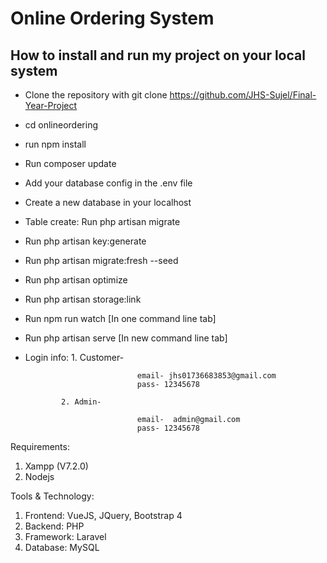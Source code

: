# Online Ordering System

## How to install and run my project on your local system

- Clone the repository with git clone https://github.com/JHS-Sujel/Final-Year-Project
- cd onlineordering 
- run npm install
- Run composer update 
- Add your database config in the .env file
- Create a new database in your localhost 
- Table create: Run php artisan migrate
- Run php artisan key:generate
- Run php artisan migrate:fresh --seed
- Run php artisan optimize
- Run php artisan storage:link
- Run npm run watch [In one command line tab]
- Run php artisan serve [In new command line tab]
- Login info: 
              1. Customer- 
                               
                               email- jhs01736683853@gmail.com 
                               pass- 12345678
              
              2. Admin-
                          
                               email-  admin@gmail.com
                               pass- 12345678
 
 
 Requirements:  
 
 1. Xampp (V7.2.0)
 2. Nodejs 
 
 
 Tools & Technology:
 
 1. Frontend:   VueJS, JQuery, Bootstrap 4
 2. Backend:    PHP
 3. Framework:  Laravel
 4. Database: MySQL
